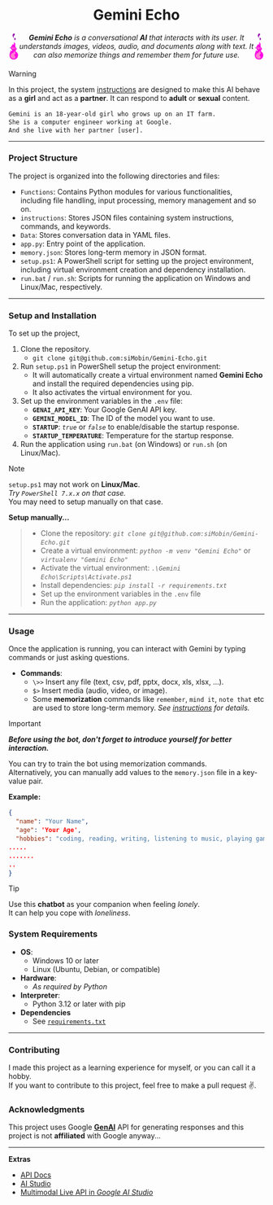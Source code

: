 <!-- ## Gemini Echo -->
<h1  align="center">Gemini Echo</h1>
<img src="https://github.com/siMobin/siMobin/raw/main/animated-flame-01.gif" width="21px" align="left"/>
<img src="https://github.com/siMobin/siMobin/raw/main/animated-flame-01.gif" width="21px" align="right"/>
<div style="text-align: center; font-style: italic" align="center" padding="60px">
<b>Gemini Echo</b>  is a conversational <b>AI</b> that interacts with its user. It understands images, videos, audio, and documents along with text. It can also memorize things and remember them for future use.
</div>

####

> [!WARNING]
> In this project, the system [instructions](instructions/commands.json) are designed to make this AI behave as a **girl** and act as a **partner**. It can respond to **adult** or **sexual** content.
>
> ```text
> Gemini is an 18-year-old girl who grows up on an IT farm.
> She is a computer engineer working at Google.
> And she live with her partner [user].
> ```

---

### Project Structure

The project is organized into the following directories and files:

- `Functions`: Contains Python modules for various functionalities, including file handling, input processing, memory management and so on.
- `instructions`: Stores JSON files containing system instructions, commands, and keywords.
- `Data`: Stores conversation data in YAML files.
- `app.py`: Entry point of the application.
- `memory.json`: Stores long-term memory in JSON format.
- `setup.ps1`: A PowerShell script for setting up the project environment, including virtual environment creation and dependency installation.
- `run.bat` / `run.sh`: Scripts for running the application on Windows and Linux/Mac, respectively.

---

### Setup and Installation

To set up the project,

1. Clone the repository.
   - `git clone git@github.com:siMobin/Gemini-Echo.git`
2. Run `setup.ps1` in PowerShell setup the project environment:
   - It will automatically create a virtual environment named **Gemini Echo** and install the required dependencies using pip.
   - It also activates the virtual environment for you.
3. Set up the environment variables in the `.env` file:
   - **`GENAI_API_KEY`**: Your Google GenAI API key.
   - **`GEMINI_MODEL_ID`**: The ID of the model you want to use.
   - **`STARTUP`**: _`true`_ or _`false`_ to enable/disable the startup response.
   - **`STARTUP_TEMPERATURE`**: Temperature for the startup response.
4. Run the application using `run.bat` (on Windows) or `run.sh` (on Linux/Mac).

> [!NOTE]  
> `setup.ps1` may not work on **Linux/Mac**.  
> _Try `PowerShell 7.x.x` on that case._  
> You may need to setup manually on that case.

**Setup manually...**

> - Clone the repository: _`git clone git@github.com:siMobin/Gemini-Echo.git`_
> - Create a virtual environment: _`python -m venv "Gemini Echo"`_ or _`virtualenv "Gemini Echo"`_
> - Activate the virtual environment: _`.\Gemini Echo\Scripts\Activate.ps1`_
> - Install dependencies: _`pip install -r requirements.txt`_
> - Set up the environment variables in the `.env` file
> - Run the application: _`python app.py`_

---

### Usage

Once the application is running, you can interact with Gemini by typing commands or just asking questions.

- **Commands**:
  - `\>>` Insert any file (text, csv, pdf, pptx, docx, xls, xlsx, ...).
  - `$>` Insert media (audio, video, or image).
  - Some **memorization** commands like `remember`, `mind it`, `note that` etc are used to store long-term memory. _See [instructions](instructions/keywords.json) for details._

> [!IMPORTANT]
>
> **_Before using the bot, don't forget to introduce yourself for better interaction._**
>
> You can try to train the bot using memorization commands.  
> Alternatively, you can manually add values to the `memory.json` file in a key-value pair.
>
> **Example:**
>
> ```json
> {
>   "name": "Your Name",
>   "age": 'Your Age',
>   "hobbies": "coding, reading, writing, listening to music, playing games, watching movies, and so on"
> .....
> .......
> ..
> }
> ```

> [!TIP]
> Use this **chatbot** as your companion when feeling _lonely_.  
> It can help you cope with _loneliness_.

### System Requirements

- **OS**:
  - Windows 10 or later
  - Linux (Ubuntu, Debian, or compatible)
- **Hardware**:
  - _As required by Python_
- **Interpreter**:
  - Python 3.12 or later with pip
- **Dependencies**
  - See [`requirements.txt`](./requirements.txt)

---

### Contributing

I made this project as a learning experience for myself, or you can call it a hobby.  
If you want to contribute to this project, feel free to make a pull request ✌️.

### Acknowledgments

<!-- Google GenAI -->

This project uses Google [**GenAI**](https://ai.google.dev/) API for generating responses and this project is not **affiliated** with Google anyway...

---

**Extras**

- [API Docs](https://ai.google.dev/gemini-api/docs/quickstart?lang=python)
- [AI Studio](https://aistudio.google.com/)
- [Multimodal Live API in _Google AI Studio_](https://aistudio.google.com/app/live)
